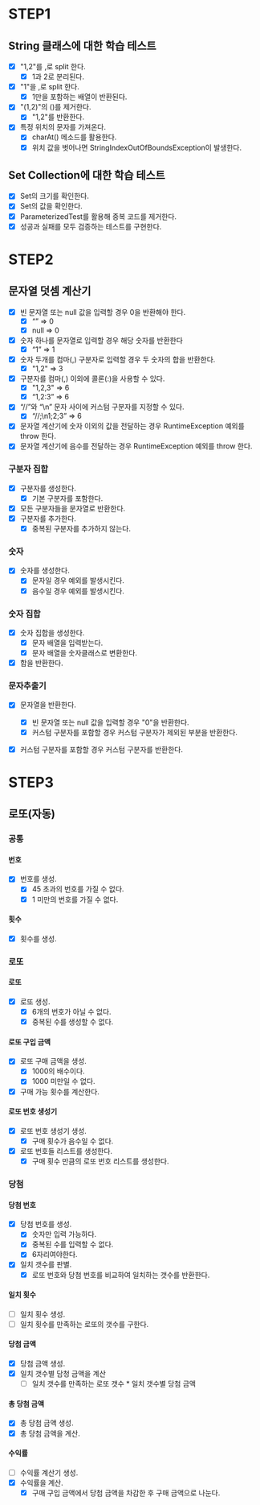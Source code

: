 # STEP1

## String 클래스에 대한 학습 테스트

- [x] "1,2"를 ,로 split 한다.
    - [x] 1과 2로 분리된다.
- [x] "1"을 ,로 split 한다.
    - [x] 1만을 포함하는 배열이 반환된다.
- [x] "(1,2)"의 ()를 제거한다.
    - [x] "1,2"를 반환한다.
- [x] 특정 위치의 문자를 가져온다.
    - [x] charAt() 메소드를 활용한다.
    - [x] 위치 값을 벗어나면 StringIndexOutOfBoundsException이 발생한다.

## Set Collection에 대한 학습 테스트

- [x] Set의 크기를 확인한다.
- [x] Set의 값을 확인한다.
- [x] ParameterizedTest를 활용해 중복 코드를 제거한다.
- [x] 성공과 실패를 모두 검증하는 테스트를 구현한다.

# STEP2

## 문자열 덧셈 계산기
- [x] 빈 문자열 또는 null 값을 입력할 경우 0을 반환해야 한다.
    - [x] “” => 0
    - [x] null => 0
- [x] 숫자 하나를 문자열로 입력할 경우 해당 숫자를 반환한다
    - [x] “1” => 1
- [x] 숫자 두개를 컴마(,) 구분자로 입력할 경우 두 숫자의 합을 반환한다.
    - [x] "1,2" => 3
- [x] 구분자를 컴마(,) 이외에 콜론(:)을 사용할 수 있다.
    - [x] "1,2,3" => 6
    - [x] “1,2:3” => 6
- [x] “//”와 “\n” 문자 사이에 커스텀 구분자를 지정할 수 있다.
    - [x] “//;\n1;2;3” => 6
- [x] 문자열 계산기에 숫자 이외의 값을 전달하는 경우 RuntimeException 예외를 throw 한다.
- [x] 문자열 계산기에 음수를 전달하는 경우 RuntimeException 예외를 throw 한다.

### 구분자 집합
- [x] 구분자를 생성한다.
  - [x] 기본 구분자를 포함한다.
- [x] 모든 구분자들을 문자열로 반환한다.
- [x] 구분자를 추가한다. 
  - [x] 중복된 구분자를 추가하지 않는다.
### 숫자
- [x] 숫자를 생성한다.
  - [x] 문자일 경우 예외를 발생시킨다.
  - [x] 음수일 경우 예외를 발생시킨다.
### 숫자 집합
- [x] 숫자 집합을 생성한다.
  - [x] 문자 배열을 입력받는다.
  - [x] 문자 배열을 숫자클래스로 변환한다.
- [x] 합을 반환한다.
### 문자추출기
- [x] 문자열을 반환한다.
  - [x] 빈 문자열 또는 null 값을 입력할 경우 "0"을 반환한다. 
  - [x] 커스텀 구분자를 포함할 경우 커스텀 구분자가 제외된 부분을 반환한다.
- [x] 커스텀 구분자를 포함할 경우 커스텀 구분자를 반환한다. 


# STEP3
## 로또(자동)
### 공통
#### 번호
- [x] 번호를 생성.
  - [x] 45 초과의 번호를 가질 수 없다.
  - [x] 1 미만의 번호를 가질 수 없다.
#### 횟수
- [x] 횟수를 생성.

### 로또
#### 로또
- [x] 로또 생성.
  - [x] 6개의 번호가 아닐 수 없다.
  - [x] 중복된 수를 생성할 수 없다.
#### 로또 구입 금액
- [x] 로또 구매 금액을 생성.
  - [x] 1000의 배수이다.
  - [x] 1000 미만일 수 없다.
- [x] 구매 가능 횟수를 계산한다.
#### 로또 번호 생성기
- [x] 로또 번호 생성기 생성.
  - [x] 구매 횟수가 음수일 수 없다.
- [x] 로또 번호들 리스트를 생성한다.
  - [x] 구매 횟수 만큼의 로또 번호 리스트를 생성한다.

### 당첨
#### 당첨 번호
- [x] 당첨 번호를 생성.
  - [x] 숫자만 입력 가능하다.
  - [x] 중복된 수를 입력할 수 없다.
  - [x] 6자리여야한다.
- [x] 일치 갯수를 판별.
  - [x] 로또 번호와 당첨 번호를 비교하여 일치하는 갯수를 반환한다.
#### 일치 횟수
- [ ] 일치 횟수 생성.
- [ ] 일치 횟수를 만족하는 로또의 갯수를 구한다.
#### 당첨 금액
- [x] 당첨 금액 생성.
- [x] 일치 갯수별 담청 금액을 계산
  - [ ] 일치 갯수를 만족하는 로또 갯수 * 일치 갯수별 당첨 금액
#### 총 당첨 금액
- [x] 총 당첨 금액 생성.
- [x] 총 당첨 금액을 계산.
#### 수익률
- [ ] 수익률 계산기 생성.
- [x] 수익률을 계산.
  - [x] 구매 구입 금액에서 당첨 금액을 차감한 후 구매 금액으로 나눈다.
